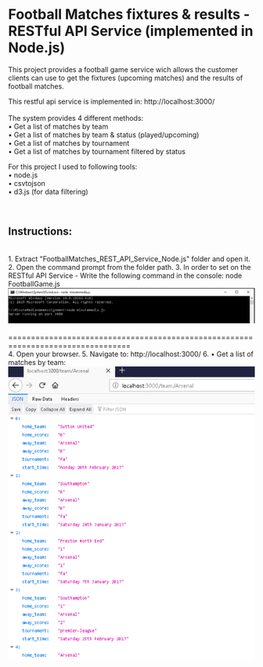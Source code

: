 # Football Matches fixtures &amp; results - RESTful API Service (implemented in Node.js)

This project provides a football game service wich allows the customer clients can use to get the fixtures (upcoming
matches) and the results of football matches.

This restful api service is implemented in: http://localhost:3000/\
<br/>
The system provides 4 different methods:
<br/>
•	Get a list of matches by team
<br/>
•	Get a list of matches by team & status (played/upcoming)
<br/>
•	Get a list of matches by tournament
<br/>
•	Get a list of matches by tournament filtered by status

For this project I used to following tools:
<br/>
•	node.js
<br/>
•	csvtojson
<br/>
•	d3.js (for data filtering)


<br/>
<h2>Instructions:</h2>
<br/>                                                                                                                              
<div>
    <span>1. Extract "FootballMatches_REST_API_Service_Node.js" folder and open it.
    </span>
    <span>2. Open the command prompt from the folder path.
    </span>
    <span>3. In order to set on the RESTful API Service - Write the following command in the console:
    </span>
     <span>node FootballGame.js
    </span>
    <br/>
    <img src="Screenshots/Screenshot1.png" width="800">
    <br/>    <br/>        
</div>
<span>=================================================================================</span>
<div>
    <span>4. Open your browser.
          </span>
        <span>5. Navigate to: http://localhost:3000/
          </span>
    <span>6. •	Get a list of matches by team:            
          </span>
    <br/>
    <img src="Screenshots/Screenshot2.png" width="800">
</div>

